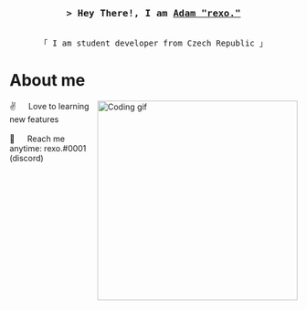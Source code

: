<!-- Intro  -->
<h3 align="center">
        <samp>&gt; Hey There!, I am
                <b><a target="_blank" href="https://alsiam.com">Adam "rexo."</a></b>
        </samp>
</h3>


<p align="center"> 
  <samp>
    <br>
    「 I am student developer from Czech Republic 」
    <br>
  </samp>
</p>

<!-- About Section -->
 # About me
 
<p>
 <img align="right" width="350" src="/assets/programming.gif" alt="Coding gif" />
  
 ✌️ &emsp; Love to learning new features <br/><br/>
 📧 &emsp; Reach me anytime: rexo.#0001 (discord)<br/><br/>

</p>
